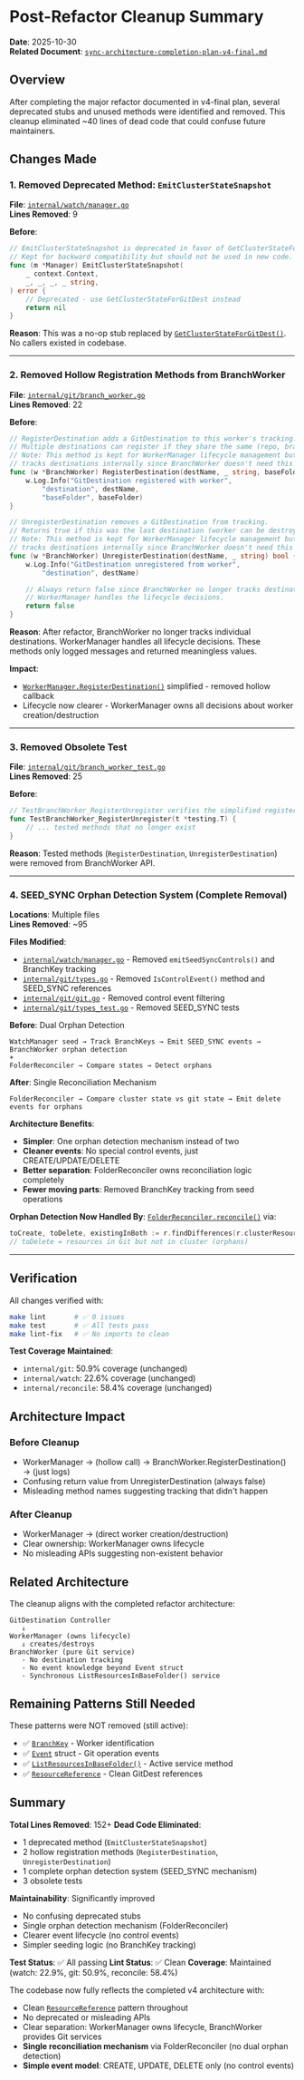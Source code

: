 # Post-Refactor Cleanup Summary

**Date**: 2025-10-30  
**Related Document**: [`sync-architecture-completion-plan-v4-final.md`](sync-architecture-completion-plan-v4-final.md)

## Overview

After completing the major refactor documented in v4-final plan, several deprecated stubs and unused methods were identified and removed. This cleanup eliminated ~40 lines of dead code that could confuse future maintainers.

## Changes Made

### 1. Removed Deprecated Method: `EmitClusterStateSnapshot`
**File**: [`internal/watch/manager.go`](../internal/watch/manager.go:650)  
**Lines Removed**: 9

**Before**:
```go
// EmitClusterStateSnapshot is deprecated in favor of GetClusterStateForGitDest.
// Kept for backward compatibility but should not be used in new code.
func (m *Manager) EmitClusterStateSnapshot(
	_ context.Context,
	_, _, _, _ string,
) error {
	// Deprecated - use GetClusterStateForGitDest instead
	return nil
}
```

**Reason**: This was a no-op stub replaced by [`GetClusterStateForGitDest()`](../internal/watch/manager.go:662). No callers existed in codebase.

---

### 2. Removed Hollow Registration Methods from BranchWorker
**File**: [`internal/git/branch_worker.go`](../internal/git/branch_worker.go:88)  
**Lines Removed**: 22

**Before**:
```go
// RegisterDestination adds a GitDestination to this worker's tracking.
// Multiple destinations can register if they share the same (repo, branch).
// Note: This method is kept for WorkerManager lifecycle management but no longer
// tracks destinations internally since BranchWorker doesn't need this information.
func (w *BranchWorker) RegisterDestination(destName, _ string, baseFolder string) {
	w.Log.Info("GitDestination registered with worker",
		"destination", destName,
		"baseFolder", baseFolder)
}

// UnregisterDestination removes a GitDestination from tracking.
// Returns true if this was the last destination (worker can be destroyed).
// Note: This method is kept for WorkerManager lifecycle management but no longer
// tracks destinations internally since BranchWorker doesn't need this information.
func (w *BranchWorker) UnregisterDestination(destName, _ string) bool {
	w.Log.Info("GitDestination unregistered from worker",
		"destination", destName)

	// Always return false since BranchWorker no longer tracks destinations.
	// WorkerManager handles the lifecycle decisions.
	return false
}
```

**Reason**: After refactor, BranchWorker no longer tracks individual destinations. WorkerManager handles all lifecycle decisions. These methods only logged messages and returned meaningless values.

**Impact**: 
- [`WorkerManager.RegisterDestination()`](../internal/git/worker_manager.go:54) simplified - removed hollow callback
- Lifecycle now clearer - WorkerManager owns all decisions about worker creation/destruction

---

### 3. Removed Obsolete Test
**File**: [`internal/git/branch_worker_test.go`](../internal/git/branch_worker_test.go:143)  
**Lines Removed**: 25

**Before**:
```go
// TestBranchWorker_RegisterUnregister verifies the simplified register/unregister behavior.
func TestBranchWorker_RegisterUnregister(t *testing.T) {
	// ... tested methods that no longer exist
}
```

**Reason**: Tested methods (`RegisterDestination`, `UnregisterDestination`) were removed from BranchWorker API.

---

### 4. **SEED_SYNC Orphan Detection System (Complete Removal)**
**Locations**: Multiple files  
**Lines Removed**: ~95

**Files Modified**:
- [`internal/watch/manager.go`](../internal/watch/manager.go) - Removed `emitSeedSyncControls()` and BranchKey tracking
- [`internal/git/types.go`](../internal/git/types.go) - Removed `IsControlEvent()` method and SEED_SYNC references
- [`internal/git/git.go`](../internal/git/git.go) - Removed control event filtering
- [`internal/git/types_test.go`](../internal/git/types_test.go) - Removed SEED_SYNC tests

**Before**: Dual Orphan Detection
```
WatchManager seed → Track BranchKeys → Emit SEED_SYNC events → BranchWorker orphan detection
+
FolderReconciler → Compare states → Detect orphans
```

**After**: Single Reconciliation Mechanism
```
FolderReconciler → Compare cluster state vs git state → Emit delete events for orphans
```

**Architecture Benefits**:
- **Simpler**: One orphan detection mechanism instead of two
- **Cleaner events**: No special control events, just CREATE/UPDATE/DELETE
- **Better separation**: FolderReconciler owns reconciliation logic completely
- **Fewer moving parts**: Removed BranchKey tracking from seed operations

**Orphan Detection Now Handled By**:
[`FolderReconciler.reconcile()`](../internal/reconcile/folder_reconciler.go:106) via:
```go
toCreate, toDelete, existingInBoth := r.findDifferences(r.clusterResources, r.gitResources)
// toDelete = resources in Git but not in cluster (orphans)
```

---

## Verification

All changes verified with:
```bash
make lint       # ✅ 0 issues
make test       # ✅ All tests pass
make lint-fix   # ✅ No imports to clean
```

**Test Coverage Maintained**:
- `internal/git`: 50.9% coverage (unchanged)
- `internal/watch`: 22.6% coverage (unchanged)
- `internal/reconcile`: 58.4% coverage (unchanged)

## Architecture Impact

### Before Cleanup
- WorkerManager → (hollow call) → BranchWorker.RegisterDestination() → (just logs)
- Confusing return value from UnregisterDestination (always false)
- Misleading method names suggesting tracking that didn't happen

### After Cleanup
- WorkerManager → (direct worker creation/destruction)
- Clear ownership: WorkerManager owns lifecycle
- No misleading APIs suggesting non-existent behavior

## Related Architecture

The cleanup aligns with the completed refactor architecture:

```
GitDestination Controller
   ↓
WorkerManager (owns lifecycle)
   ↓ creates/destroys
BranchWorker (pure Git service)
   - No destination tracking
   - No event knowledge beyond Event struct
   - Synchronous ListResourcesInBaseFolder() service
```

## Remaining Patterns Still Needed

These patterns were NOT removed (still active):
- ✅ [`BranchKey`](../internal/git/types.go:29) - Worker identification
- ✅ [`Event`](../internal/git/types.go:54) struct - Git operation events
- ✅ [`ListResourcesInBaseFolder()`](../internal/git/branch_worker.go:165) - Active service method
- ✅ [`ResourceReference`](../internal/types/reference.go:25) - Clean GitDest references

## Summary

**Total Lines Removed**: 152+
**Dead Code Eliminated**:
- 1 deprecated method (`EmitClusterStateSnapshot`)
- 2 hollow registration methods (`RegisterDestination`, `UnregisterDestination`)
- 1 complete orphan detection system (SEED_SYNC mechanism)
- 3 obsolete tests

**Maintainability**: Significantly improved
- No confusing deprecated stubs
- Single orphan detection mechanism (FolderReconciler)
- Clearer event lifecycle (no control events)
- Simpler seeding logic (no BranchKey tracking)

**Test Status**: ✅ All passing
**Lint Status**: ✅ Clean
**Coverage**: Maintained (watch: 22.9%, git: 50.9%, reconcile: 58.4%)

The codebase now fully reflects the completed v4 architecture with:
- Clean [`ResourceReference`](../internal/types/reference.go:25) pattern throughout
- No deprecated or misleading APIs
- Clear separation: WorkerManager owns lifecycle, BranchWorker provides Git services
- **Single reconciliation mechanism** via FolderReconciler (no dual orphan detection)
- **Simple event model**: CREATE, UPDATE, DELETE only (no control events)